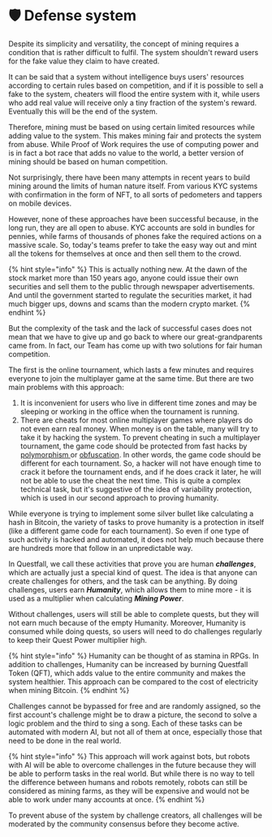 # 🛡️ Defense system

Despite its simplicity and versatility, the concept of mining requires a condition that is rather difficult to fulfil. The system shouldn't reward users for the fake value they claim to have created.

It can be said that a system without intelligence buys users' resources according to certain rules based on competition, and if it is possible to sell a fake to the system, cheaters will flood the entire system with it, while users who add real value will receive only a tiny fraction of the system's reward. Eventually this will be the end of the system.

Therefore, mining must be based on using certain limited resources while adding value to the system. This makes mining fair and protects the system from abuse. While Proof of Work requires the use of computing power and is in fact a bot race that adds no value to the world, a better version of mining should be based on human competition.&#x20;

Not surprisingly, there have been many attempts in recent years to build mining around the limits of human nature itself. From various KYC systems with confirmation in the form of NFT, to all sorts of pedometers and tappers on mobile devices.&#x20;

However, none of these approaches have been successful because, in the long run, they are all open to abuse. KYC accounts are sold in bundles for pennies, while farms of thousands of phones fake the required actions on a massive scale. So, today's teams prefer to take the easy way out and mint all the tokens for themselves at once and then sell them to the crowd.

{% hint style="info" %}
This is actually nothing new. At the dawn of the stock market more than 150 years ago, anyone could issue their own securities and sell them to the public through newspaper advertisements. And until the government started to regulate the securities market, it had much bigger ups, downs and scams than the modern crypto market.
{% endhint %}

But the complexity of the task and the lack of successful cases does not mean that we have to give up and go back to where our great-grandparents came from. In fact, our Team has come up with two solutions for fair human competition.

The first is the online tournament, which lasts a few minutes and requires everyone to join the multiplayer game at the same time. But there are two main problems with this approach:

1. It is inconvenient for users who live in different time zones and may be sleeping or working in the office when the tournament is running.&#x20;
2. There are cheats for most online multiplayer games where players do not even earn real money. When money is on the table, many will try to take it by hacking the system. To prevent cheating in such a multiplayer tournament, the game code should be protected from fast hacks by [polymorphism ](https://en.wikipedia.org/wiki/Polymorphic\_code)or [obfuscation](https://en.wikipedia.org/wiki/Obfuscation\_\(software\)). In other words, the game code should be different for each tournament. So, a hacker will not have enough time to crack it before the tournament ends, and if he does crack it later, he will not be able to use the cheat the next time. This is quite a complex technical task, but it's suggestive of the idea of variability protection, which is used in our second approach to proving humanity.

While everyone is trying to implement some silver bullet like calculating a hash in Bitcoin, the variety of tasks to prove humanity is a protection in itself (like a different game code for each tournament). So even if one type of such activity is hacked and automated, it does not help much because there are hundreds more that follow in an unpredictable way.

In Questfall, we call these activities that prove you are human _**challenges**_, which are actually just a special kind of quest. The idea is that anyone can create challenges for others, and the task can be anything. By doing challenges, users earn _**Humanity**_, which allows them to mine more - it is used as a multiplier when calculating _**Mining Power**_.&#x20;

Without challenges, users will still be able to complete quests, but they will not earn much because of the empty Humanity. Moreover, Humanity is consumed while doing quests, so users will need to do challenges regularly to keep their Quest Power multiplier high.

{% hint style="info" %}
Humanity can be thought of as stamina in RPGs. In addition to challenges, Humanity can be increased by burning Questfall Token (QFT), which adds value to the entire community and makes the system healthier. This approach can be compared to the cost of electricity when mining Bitcoin.&#x20;
{% endhint %}

Challenges cannot be bypassed for free and are randomly assigned, so the first account's challenge might be to draw a picture, the second to solve a logic problem and the third to sing a song. Each of these tasks can be automated with modern AI, but not all of them at once, especially those that need to be done in the real world.

{% hint style="info" %}
This approach will work against bots, but robots with AI will be able to overcome challenges in the future because they will be able to perform tasks in the real world. But while there is no way to tell the difference between humans and robots remotely, robots can still be considered as mining farms, as they will be expensive and would not be able to work under many accounts at once.
{% endhint %}

To prevent abuse of the system by challenge creators, all challenges will be moderated by the community consensus before they become active.
